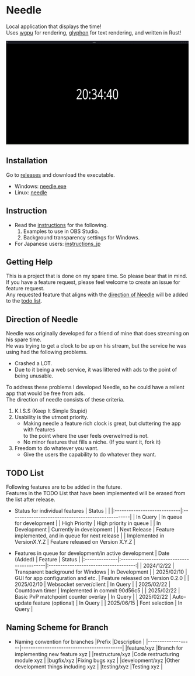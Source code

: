 # Needle

Local application that displays the time! \
Uses [wgpu](https://wgpu.rs/) for rendering, [glyphon](https://github.com/grovesNL/glyphon) for text rendering, and written in Rust!

![Example of Needle running on Linux](./doc/resources/common/needle.gif)

## Installation

Go to [releases](https://github.com/bonohub13/needle/releases/latest) and download the executable.
- Windows: [needle.exe](https://github.com/bonohub13/needle/releases/download/0.2.2-hotfix/needle.zip)
- Linux: [needle](https://github.com/bonohub13/needle/releases/download/0.2.2-hotfix/needle)

## Instruction

- Read the [instructions](./doc/INSTRUCTIONS.md) for the following.
    1. Examples to use in OBS Studio.
    2. Background transparency settings for Windows.
- For Japanese users: [instructions_jp](./doc/INSTRUCTIONS_JP.md)

## Getting Help

This is a project that is done on my spare time. So please bear that in mind. \
If you have a feature request, please feel welcome to create an issue for feature request. \
Any requested feature that aligns with the [direction of Needle](#direction_of_needle) will be added to the [todo list](#todo_list).

## Direction of Needle <a name="direction_of_needle"></a>

Needle was originally developed for a friend of mine that does streaming on his spare time. \
He was trying to get a clock to be up on his stream, but the service he was using had the following problems.
- Crashed a LOT.
- Due to it being a web service, it was littered with ads to the point of being unusable.

To address these problems I developed Needle, so he could have a relient app that would be free from ads. \
The direction of needle consists of these criteria.
1. K.I.S.S (Keep It Simple Stupid)
2. Usability is the utmost priority.
    - Making needle a feature rich clock is great, but cluttering the app with features \
    to the point where the user feels overwelmed is not.
    - No minor features that fills a niche. (If you want it, fork it)
3. Freedom to do whatever you want.
    - Give the users the capability to do whatever they want.

## TODO List <a name="todo_list"></a>

Following features are to be added in the future. \
Features in the TODO List that have been implemented will be erased from the list after release.

- Status for individual features
    | Status                      |                                                    |
    |:----------------------------|:---------------------------------------------------|
    | In Query                    | In queue for development                           |
    | High Priority               | High priority in queue                             |
    | In Development              | Currently in development                           |
    | Next Release                | Feature implemented, and in queue for next release |
    | Implemented in VersionX.Y.Z | Feature released on Version X.Y.Z                  |

- Features in queue for development/in active development
    | Date (Added)  | Feature                                   | Status                                |
    |:--------------|:------------------------------------------|:-------------------------------------:|
    | 2024/12/22    | Transparent background for Windows        | In Development                        |
    | 2025/02/10    | GUI for app configuration and etc.        | Feature released on Version 0.2.0     |
    | 2025/02/10    | Websocket server/client                   | In Query                              |
    | 2025/02/22    | Countdown timer                           | Implemented in commit 90d56c5         |
    | 2025/02/22    | Basic PvP matchpoint counter overlay      | In Query                              |
    | 2025/02/22    | Auto-update feature (optional)            | In Query                              |
    | 2025/06/15    | Font selection                            | In Query                              |

## Naming Scheme for Branch <a name="branch_naming_scheme"></a>
- Naming convention for branches
    |Prefix             |Description                                |
    |-------------------|-------------------------------------------|
    |feature/xyz        |Branch for implementing new feature xyz    |
    |restructure/xyz    |Code restructuring module xyz              |
    |bugfix/xyz         |Fixing bugs xyz                            |
    |development/xyz    |Other development things including xyz     |
    |testing/xyz        |Testing xyz                                |
